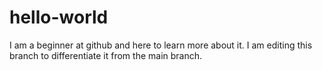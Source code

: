 # hello-world
I am a beginner at github and here to learn more about it.
I am editing this branch to differentiate it from the main branch.
